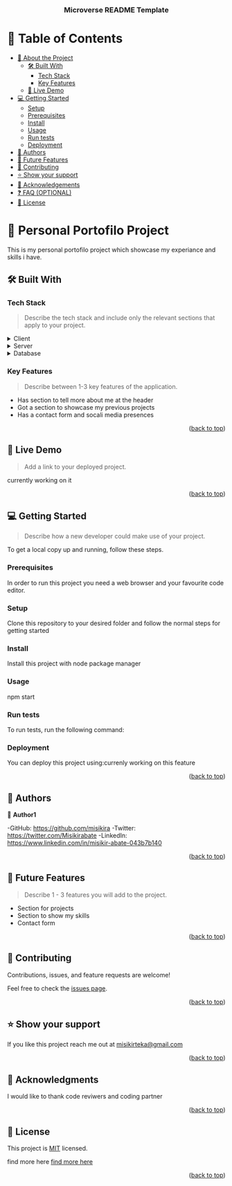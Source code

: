 <a name="readme-top"></a>

<!--
HOW TO USE:
This is an example of how you may give instructions on setting up your project locally.

Modify this file to match your project and remove sections that don't apply.

REQUIRED SECTIONS:
- Table of Contents
- About the Project
  - Built With
  - Live Demo
- Getting Started
- Authors
- Future Features
- Contributing
- Show your support
- Acknowledgements
- License

OPTIONAL SECTIONS:
- FAQ

After you're finished please remove all the comments and instructions!
-->

<div align="center">
  
  <br/>

  <h3><b>Microverse README Template</b></h3>

</div>

<!-- TABLE OF CONTENTS -->

# 📗 Table of Contents

- [📖 About the Project](#about-project)
  - [🛠 Built With](#built-with)
    - [Tech Stack](#tech-stack)
    - [Key Features](#key-features)
  - [🚀 Live Demo](#live-demo)
- [💻 Getting Started](#getting-started)
  - [Setup](#setup)
  - [Prerequisites](#prerequisites)
  - [Install](#install)
  - [Usage](#usage)
  - [Run tests](#run-tests)
  - [Deployment](#triangular_flag_on_post-deployment)
- [👥 Authors](#authors)
- [🔭 Future Features](#future-features)
- [🤝 Contributing](#contributing)
- [⭐️ Show your support](#support)
- [🙏 Acknowledgements](#acknowledgements)
- [❓ FAQ (OPTIONAL)](#faq)
- [📝 License](#license)

<!-- PROJECT DESCRIPTION -->

# 📖 Personal Portofilo Project <a name="about-project"></a>

This is my personal portofilo project which showcase my experiance and skills i have.

## 🛠 Built With <a name="built-with"></a>

### Tech Stack <a name="tech-stack"></a>

> Describe the tech stack and include only the relevant sections that apply to your project.

<details>
  <summary>Client</summary>
  <ul>
    this project only uses css and html
  </ul>
</details>

<details>
  <summary>Server</summary>
  <ul>
    currently working on it
  </ul>
</details>

<details>
<summary>Database</summary>
  <ul>
    currently working on it
  </ul>
</details>

<!-- Features -->

### Key Features <a name="key-features"></a>

> Describe between 1-3 key features of the application.

- Has section to tell more about me at the header
- Got a section to showcase my previous projects
- Has a contact form and socali media presences 

<p align="right">(<a href="#readme-top">back to top</a>)</p>

<!-- LIVE DEMO -->

## 🚀 Live Demo <a name="live-demo"></a>

> Add a link to your deployed project.

currently working on it

<p align="right">(<a href="#readme-top">back to top</a>)</p>

<!-- GETTING STARTED -->

## 💻 Getting Started <a name="getting-started"></a>

> Describe how a new developer could make use of your project.

To get a local copy up and running, follow these steps.

### Prerequisites

In order to run this project you need a web browser and your favourite code editor.

<!--
Example command:

```sh
 npx stylelint "**/*.{css,scss}" for checking styling issues
```
 -->

### Setup

Clone this repository to your desired folder and follow the normal steps for getting started

<!--
Example commands:

```sh
  cd my-folder
  git clone git@github.com:misikira/Portofilo-Mobile-First.git
```
--->

### Install

Install this project with node package manager 

<!--
Example command:

```sh
  cd my-project
  npm init -y
```
--->

### Usage
npm start

<!--
Example command:

```sh
  rails server
```
--->

### Run tests

To run tests, run the following command:

<!--
Example command:

```sh
 npx stylelint "**/*.{css,scss}"
npx hint .
```
--->

### Deployment

You can deploy this project using:currenly working on this feature

<!--
Example:

```sh

```
 -->

<p align="right">(<a href="#readme-top">back to top</a>)</p>

<!-- AUTHORS -->

## 👥 Authors <a name="authors"></a>

👤 **Author1**

-GitHub: https://github.com/misikira
-Twitter: https://twitter.com/Misikirabate
-LinkedIn: https://www.linkedin.com/in/misikir-abate-043b7b140

<p align="right">(<a href="#readme-top">back to top</a>)</p>

<!-- FUTURE FEATURES -->

## 🔭 Future Features <a name="future-features"></a>

> Describe 1 - 3 features you will add to the project.

- Section for projects
- Section to show my skills 
- Contact form

<p align="right">(<a href="#readme-top">back to top</a>)</p>

<!-- CONTRIBUTING -->

## 🤝 Contributing <a name="contributing"></a>

Contributions, issues, and feature requests are welcome!

Feel free to check the [issues page](../../issues/).

<p align="right">(<a href="#readme-top">back to top</a>)</p>

<!-- SUPPORT -->

## ⭐️ Show your support <a name="support"></a>


If you like this project reach me out at misikirteka@gmail.com

<p align="right">(<a href="#readme-top">back to top</a>)</p>

<!-- ACKNOWLEDGEMENTS -->

## 🙏 Acknowledgments <a name="acknowledgements"></a>

I would like to thank code reviwers and coding partner

<p align="right">(<a href="#readme-top">back to top</a>)</p>



<!-- LICENSE -->

## 📝 License <a name="license"></a>

This project is [MIT](./LICENSE) licensed.

find more here <a href="https://choosealicense.com/licenses/mit/">find more here</a>

<p align="right">(<a href="#readme-top">back to top</a>)</p>
